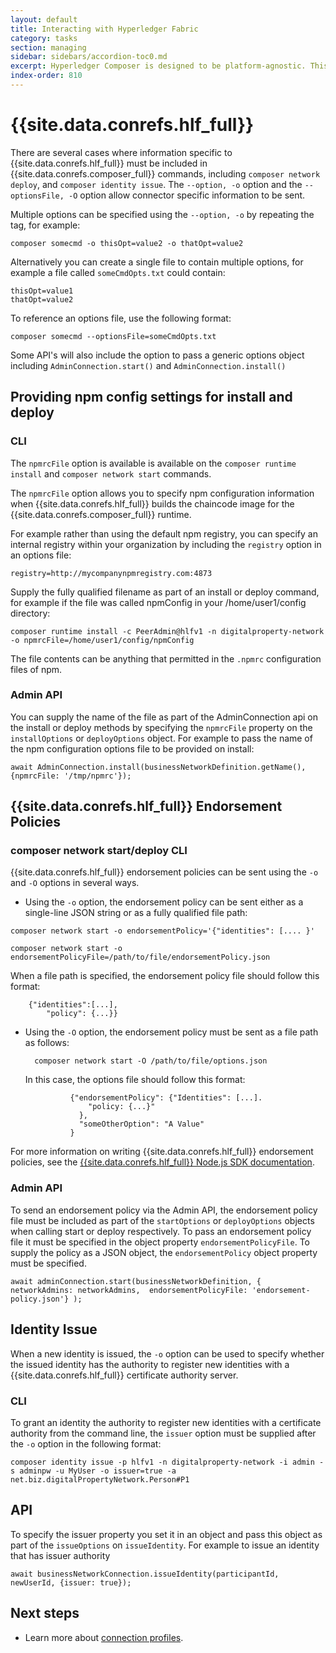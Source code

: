 ```yaml
---
layout: default
title: Interacting with Hyperledger Fabric
category: tasks
section: managing
sidebar: sidebars/accordion-toc0.md
excerpt: Hyperledger Composer is designed to be platform-agnostic. This section is about specifics in relation to interacting with Hyperledger Fabric.
index-order: 810
---
```


# {{site.data.conrefs.hlf_full}}

There are several cases where information specific to {{site.data.conrefs.hlf_full}} must be included in {{site.data.conrefs.composer_full}} commands, including `composer network deploy`, and `composer identity issue`. The `--option, -o` option and the `--optionsFile, -O` option allow connector specific information to be sent.

Multiple options can be specified using the `--option, -o` by repeating the tag, for example:

```
composer somecmd -o thisOpt=value2 -o thatOpt=value2
```

Alternatively you can create a single file to contain multiple options, for example a file called `someCmdOpts.txt` could contain:

```
thisOpt=value1
thatOpt=value2
```

To reference an options file, use the following format:

```
composer somecmd --optionsFile=someCmdOpts.txt
```

Some API's will also include the option to pass a generic options object including `AdminConnection.start()` and `AdminConnection.install()`

## Providing npm config settings for install and deploy

### CLI
The `npmrcFile` option is available is available on the `composer runtime install` and `composer network start` commands.

The `npmrcFile` option allows you to specify npm configuration information when {{site.data.conrefs.hlf_full}} builds the chaincode image for the {{site.data.conrefs.composer_full}} runtime.

For example rather than using the default npm registry, you can specify an internal registry within your organization by including the `registry` option in an options file:

```
registry=http://mycompanynpmregistry.com:4873
```

Supply the fully qualified filename as part of an install or deploy command, for example if the file was called npmConfig
in your /home/user1/config directory:

```
composer runtime install -c PeerAdmin@hlfv1 -n digitalproperty-network -o npmrcFile=/home/user1/config/npmConfig
```

The file contents can be anything that permitted in the `.npmrc` configuration files of npm.

### Admin API

You can supply the name of the file as part of the AdminConnection api on the install or deploy methods by specifying the `npmrcFile` property on the `installOptions` or `deployOptions` object. For example to pass the name of the npm configuration options file to be provided on install:

```
await AdminConnection.install(businessNetworkDefinition.getName(), {npmrcFile: '/tmp/npmrc'});
```


## {{site.data.conrefs.hlf_full}} Endorsement Policies

### composer network start/deploy CLI

{{site.data.conrefs.hlf_full}} endorsement policies can be sent using the `-o` and `-O` options in several ways.

- Using the `-o` option, the endorsement policy can be sent either as a single-line JSON string or as a fully qualified file path:

```
composer network start -o endorsementPolicy='{"identities": [.... }'
```

```
composer network start -o endorsementPolicyFile=/path/to/file/endorsementPolicy.json
```

When a file path is specified, the endorsement policy file should follow this format:

		{"identities":[...],
			"policy": {...}}

- Using the `-O` option, the endorsement policy must be sent as a file path as follows:

        composer network start -O /path/to/file/options.json

	In this case, the options file should follow this format:

				{"endorsementPolicy": {"Identities": [...].
				    "policy: {...}"
				  },
				  "someOtherOption": "A Value"
				}

For more information on writing {{site.data.conrefs.hlf_full}} endorsement policies, see the [{{site.data.conrefs.hlf_full}} Node.js SDK documentation](https://fabric-sdk-node.github.io/global.html#Policy).

### Admin API

To send an endorsement policy via the Admin API, the endorsement policy file must be included as part of the `startOptions` or `deployOptions` objects when calling start or deploy respectively. To pass an endorsement policy file it must be specified in the object property `endorsementPolicyFile`. To supply the policy as a JSON object, the `endorsementPolicy` object property must be specified.

```
await adminConnection.start(businessNetworkDefinition, { networkAdmins: networkAdmins,  endorsementPolicyFile: 'endorsement-policy.json'} );
```

## Identity Issue

When a new identity is issued, the `-o` option can be used to specify whether the issued identity has the authority to register new identities with a {{site.data.conrefs.hlf_full}} certificate authority server.

### CLI

To grant an identity the authority to register new identities with a certificate authority from the command line, the `issuer` option must be supplied after the `-o` option in the following format:

```
composer identity issue -p hlfv1 -n digitalproperty-network -i admin -s adminpw -u MyUser -o issuer=true -a net.biz.digitalPropertyNetwork.Person#P1
```

## API

To specify the issuer property you set it in an object and pass this object as part of the `issueOptions` on `issueIdentity`.
For example to issue an identity that has issuer authority
```
await businessNetworkConnection.issueIdentity(participantId, newUserId, {issuer: true});
```

## Next steps

- Learn more about [connection profiles](../reference/connectionprofile.html).
